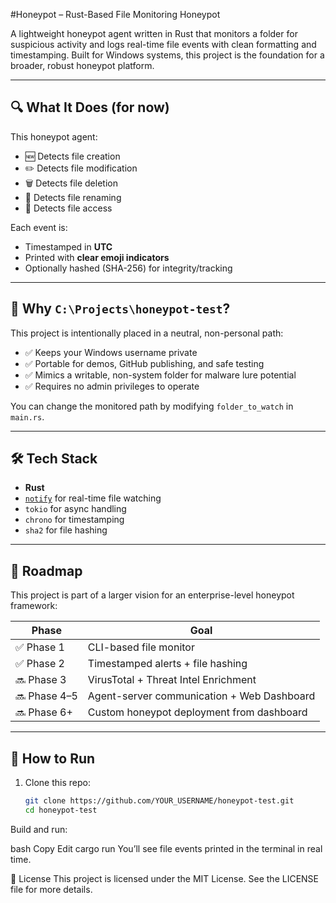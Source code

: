
#Honeypot – Rust-Based File Monitoring Honeypot

A lightweight honeypot agent written in Rust that monitors a folder for suspicious activity and logs real-time file events with clean formatting and timestamping. Built for Windows systems, this project is the foundation for a broader, robust honeypot platform.

---

## 🔍 What It Does (for now)

This honeypot agent:
- 🆕 Detects file creation
- ✏️ Detects file modification
- 🗑️ Detects file deletion
- 🔄 Detects file renaming
- 👀 Detects file access

Each event is:
- Timestamped in **UTC**
- Printed with **clear emoji indicators**
- Optionally hashed (SHA-256) for integrity/tracking

---

## 📁 Why `C:\Projects\honeypot-test`?

This project is intentionally placed in a neutral, non-personal path:
- ✅ Keeps your Windows username private
- ✅ Portable for demos, GitHub publishing, and safe testing
- ✅ Mimics a writable, non-system folder for malware lure potential
- ✅ Requires no admin privileges to operate

You can change the monitored path by modifying `folder_to_watch` in `main.rs`.

---

## 🛠️ Tech Stack

- **Rust**
- [`notify`](https://docs.rs/notify/latest/notify/) for real-time file watching
- `tokio` for async handling
- `chrono` for timestamping
- `sha2` for file hashing

---

## 🚀 Roadmap

This project is part of a larger vision for an enterprise-level honeypot framework:

| Phase | Goal |
|-------|------|
| ✅ Phase 1 | CLI-based file monitor |
| ✅ Phase 2 | Timestamped alerts + file hashing |
| 🔜 Phase 3 | VirusTotal + Threat Intel Enrichment |
| 🔜 Phase 4–5 | Agent-server communication + Web Dashboard |
| 🔜 Phase 6+ | Custom honeypot deployment from dashboard |

---

## 🧪 How to Run

1. Clone this repo:
   ```bash
   git clone https://github.com/YOUR_USERNAME/honeypot-test.git
   cd honeypot-test
Build and run:

bash
Copy
Edit
cargo run
You’ll see file events printed in the terminal in real time.


📄 License
This project is licensed under the MIT License. See the LICENSE file for more details.
